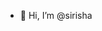 - 👋 Hi, I’m @sirisha


<!---
sirishanarayansa/sirishanarayansa is a ✨ special ✨ repository because its `README.md` (this file) appears on your GitHub profile.
You can click the Preview link to take a look at your changes.
--->
